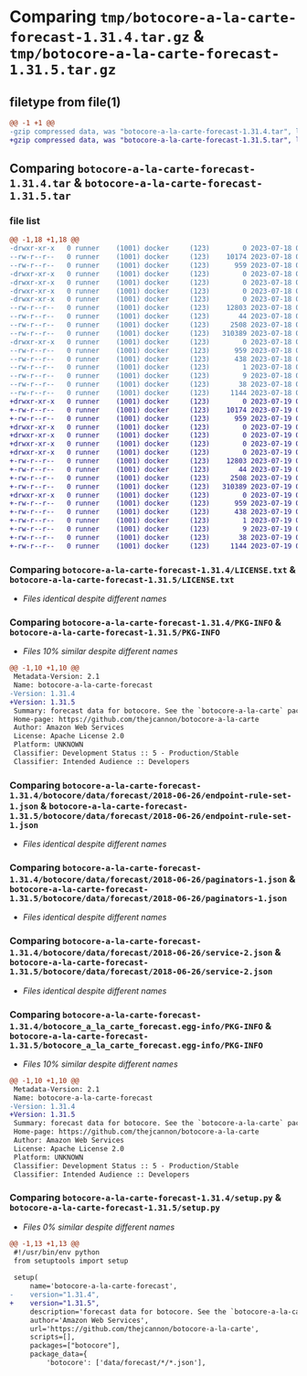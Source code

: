 # Comparing `tmp/botocore-a-la-carte-forecast-1.31.4.tar.gz` & `tmp/botocore-a-la-carte-forecast-1.31.5.tar.gz`

## filetype from file(1)

```diff
@@ -1 +1 @@
-gzip compressed data, was "botocore-a-la-carte-forecast-1.31.4.tar", last modified: Tue Jul 18 01:55:17 2023, max compression
+gzip compressed data, was "botocore-a-la-carte-forecast-1.31.5.tar", last modified: Wed Jul 19 02:43:58 2023, max compression
```

## Comparing `botocore-a-la-carte-forecast-1.31.4.tar` & `botocore-a-la-carte-forecast-1.31.5.tar`

### file list

```diff
@@ -1,18 +1,18 @@
-drwxr-xr-x   0 runner    (1001) docker     (123)        0 2023-07-18 01:55:17.072253 botocore-a-la-carte-forecast-1.31.4/
--rw-r--r--   0 runner    (1001) docker     (123)    10174 2023-07-18 01:55:16.000000 botocore-a-la-carte-forecast-1.31.4/LICENSE.txt
--rw-r--r--   0 runner    (1001) docker     (123)      959 2023-07-18 01:55:17.072253 botocore-a-la-carte-forecast-1.31.4/PKG-INFO
-drwxr-xr-x   0 runner    (1001) docker     (123)        0 2023-07-18 01:55:17.072253 botocore-a-la-carte-forecast-1.31.4/botocore/
-drwxr-xr-x   0 runner    (1001) docker     (123)        0 2023-07-18 01:55:17.072253 botocore-a-la-carte-forecast-1.31.4/botocore/data/
-drwxr-xr-x   0 runner    (1001) docker     (123)        0 2023-07-18 01:55:17.072253 botocore-a-la-carte-forecast-1.31.4/botocore/data/forecast/
-drwxr-xr-x   0 runner    (1001) docker     (123)        0 2023-07-18 01:55:17.072253 botocore-a-la-carte-forecast-1.31.4/botocore/data/forecast/2018-06-26/
--rw-r--r--   0 runner    (1001) docker     (123)    12803 2023-07-18 01:54:50.000000 botocore-a-la-carte-forecast-1.31.4/botocore/data/forecast/2018-06-26/endpoint-rule-set-1.json
--rw-r--r--   0 runner    (1001) docker     (123)       44 2023-07-18 01:54:50.000000 botocore-a-la-carte-forecast-1.31.4/botocore/data/forecast/2018-06-26/examples-1.json
--rw-r--r--   0 runner    (1001) docker     (123)     2508 2023-07-18 01:54:50.000000 botocore-a-la-carte-forecast-1.31.4/botocore/data/forecast/2018-06-26/paginators-1.json
--rw-r--r--   0 runner    (1001) docker     (123)   310389 2023-07-18 01:54:50.000000 botocore-a-la-carte-forecast-1.31.4/botocore/data/forecast/2018-06-26/service-2.json
-drwxr-xr-x   0 runner    (1001) docker     (123)        0 2023-07-18 01:55:17.072253 botocore-a-la-carte-forecast-1.31.4/botocore_a_la_carte_forecast.egg-info/
--rw-r--r--   0 runner    (1001) docker     (123)      959 2023-07-18 01:55:17.000000 botocore-a-la-carte-forecast-1.31.4/botocore_a_la_carte_forecast.egg-info/PKG-INFO
--rw-r--r--   0 runner    (1001) docker     (123)      438 2023-07-18 01:55:17.000000 botocore-a-la-carte-forecast-1.31.4/botocore_a_la_carte_forecast.egg-info/SOURCES.txt
--rw-r--r--   0 runner    (1001) docker     (123)        1 2023-07-18 01:55:17.000000 botocore-a-la-carte-forecast-1.31.4/botocore_a_la_carte_forecast.egg-info/dependency_links.txt
--rw-r--r--   0 runner    (1001) docker     (123)        9 2023-07-18 01:55:17.000000 botocore-a-la-carte-forecast-1.31.4/botocore_a_la_carte_forecast.egg-info/top_level.txt
--rw-r--r--   0 runner    (1001) docker     (123)       38 2023-07-18 01:55:17.072253 botocore-a-la-carte-forecast-1.31.4/setup.cfg
--rw-r--r--   0 runner    (1001) docker     (123)     1144 2023-07-18 01:55:16.000000 botocore-a-la-carte-forecast-1.31.4/setup.py
+drwxr-xr-x   0 runner    (1001) docker     (123)        0 2023-07-19 02:43:58.435532 botocore-a-la-carte-forecast-1.31.5/
+-rw-r--r--   0 runner    (1001) docker     (123)    10174 2023-07-19 02:43:58.000000 botocore-a-la-carte-forecast-1.31.5/LICENSE.txt
+-rw-r--r--   0 runner    (1001) docker     (123)      959 2023-07-19 02:43:58.435532 botocore-a-la-carte-forecast-1.31.5/PKG-INFO
+drwxr-xr-x   0 runner    (1001) docker     (123)        0 2023-07-19 02:43:58.435532 botocore-a-la-carte-forecast-1.31.5/botocore/
+drwxr-xr-x   0 runner    (1001) docker     (123)        0 2023-07-19 02:43:58.435532 botocore-a-la-carte-forecast-1.31.5/botocore/data/
+drwxr-xr-x   0 runner    (1001) docker     (123)        0 2023-07-19 02:43:58.435532 botocore-a-la-carte-forecast-1.31.5/botocore/data/forecast/
+drwxr-xr-x   0 runner    (1001) docker     (123)        0 2023-07-19 02:43:58.435532 botocore-a-la-carte-forecast-1.31.5/botocore/data/forecast/2018-06-26/
+-rw-r--r--   0 runner    (1001) docker     (123)    12803 2023-07-19 02:43:32.000000 botocore-a-la-carte-forecast-1.31.5/botocore/data/forecast/2018-06-26/endpoint-rule-set-1.json
+-rw-r--r--   0 runner    (1001) docker     (123)       44 2023-07-19 02:43:32.000000 botocore-a-la-carte-forecast-1.31.5/botocore/data/forecast/2018-06-26/examples-1.json
+-rw-r--r--   0 runner    (1001) docker     (123)     2508 2023-07-19 02:43:32.000000 botocore-a-la-carte-forecast-1.31.5/botocore/data/forecast/2018-06-26/paginators-1.json
+-rw-r--r--   0 runner    (1001) docker     (123)   310389 2023-07-19 02:43:32.000000 botocore-a-la-carte-forecast-1.31.5/botocore/data/forecast/2018-06-26/service-2.json
+drwxr-xr-x   0 runner    (1001) docker     (123)        0 2023-07-19 02:43:58.435532 botocore-a-la-carte-forecast-1.31.5/botocore_a_la_carte_forecast.egg-info/
+-rw-r--r--   0 runner    (1001) docker     (123)      959 2023-07-19 02:43:58.000000 botocore-a-la-carte-forecast-1.31.5/botocore_a_la_carte_forecast.egg-info/PKG-INFO
+-rw-r--r--   0 runner    (1001) docker     (123)      438 2023-07-19 02:43:58.000000 botocore-a-la-carte-forecast-1.31.5/botocore_a_la_carte_forecast.egg-info/SOURCES.txt
+-rw-r--r--   0 runner    (1001) docker     (123)        1 2023-07-19 02:43:58.000000 botocore-a-la-carte-forecast-1.31.5/botocore_a_la_carte_forecast.egg-info/dependency_links.txt
+-rw-r--r--   0 runner    (1001) docker     (123)        9 2023-07-19 02:43:58.000000 botocore-a-la-carte-forecast-1.31.5/botocore_a_la_carte_forecast.egg-info/top_level.txt
+-rw-r--r--   0 runner    (1001) docker     (123)       38 2023-07-19 02:43:58.435532 botocore-a-la-carte-forecast-1.31.5/setup.cfg
+-rw-r--r--   0 runner    (1001) docker     (123)     1144 2023-07-19 02:43:58.000000 botocore-a-la-carte-forecast-1.31.5/setup.py
```

### Comparing `botocore-a-la-carte-forecast-1.31.4/LICENSE.txt` & `botocore-a-la-carte-forecast-1.31.5/LICENSE.txt`

 * *Files identical despite different names*

### Comparing `botocore-a-la-carte-forecast-1.31.4/PKG-INFO` & `botocore-a-la-carte-forecast-1.31.5/PKG-INFO`

 * *Files 10% similar despite different names*

```diff
@@ -1,10 +1,10 @@
 Metadata-Version: 2.1
 Name: botocore-a-la-carte-forecast
-Version: 1.31.4
+Version: 1.31.5
 Summary: forecast data for botocore. See the `botocore-a-la-carte` package for more info.
 Home-page: https://github.com/thejcannon/botocore-a-la-carte
 Author: Amazon Web Services
 License: Apache License 2.0
 Platform: UNKNOWN
 Classifier: Development Status :: 5 - Production/Stable
 Classifier: Intended Audience :: Developers
```

### Comparing `botocore-a-la-carte-forecast-1.31.4/botocore/data/forecast/2018-06-26/endpoint-rule-set-1.json` & `botocore-a-la-carte-forecast-1.31.5/botocore/data/forecast/2018-06-26/endpoint-rule-set-1.json`

 * *Files identical despite different names*

### Comparing `botocore-a-la-carte-forecast-1.31.4/botocore/data/forecast/2018-06-26/paginators-1.json` & `botocore-a-la-carte-forecast-1.31.5/botocore/data/forecast/2018-06-26/paginators-1.json`

 * *Files identical despite different names*

### Comparing `botocore-a-la-carte-forecast-1.31.4/botocore/data/forecast/2018-06-26/service-2.json` & `botocore-a-la-carte-forecast-1.31.5/botocore/data/forecast/2018-06-26/service-2.json`

 * *Files identical despite different names*

### Comparing `botocore-a-la-carte-forecast-1.31.4/botocore_a_la_carte_forecast.egg-info/PKG-INFO` & `botocore-a-la-carte-forecast-1.31.5/botocore_a_la_carte_forecast.egg-info/PKG-INFO`

 * *Files 10% similar despite different names*

```diff
@@ -1,10 +1,10 @@
 Metadata-Version: 2.1
 Name: botocore-a-la-carte-forecast
-Version: 1.31.4
+Version: 1.31.5
 Summary: forecast data for botocore. See the `botocore-a-la-carte` package for more info.
 Home-page: https://github.com/thejcannon/botocore-a-la-carte
 Author: Amazon Web Services
 License: Apache License 2.0
 Platform: UNKNOWN
 Classifier: Development Status :: 5 - Production/Stable
 Classifier: Intended Audience :: Developers
```

### Comparing `botocore-a-la-carte-forecast-1.31.4/setup.py` & `botocore-a-la-carte-forecast-1.31.5/setup.py`

 * *Files 0% similar despite different names*

```diff
@@ -1,13 +1,13 @@
 #!/usr/bin/env python
 from setuptools import setup
 
 setup(
     name='botocore-a-la-carte-forecast',
-    version="1.31.4",
+    version="1.31.5",
     description='forecast data for botocore. See the `botocore-a-la-carte` package for more info.',
     author='Amazon Web Services',
     url='https://github.com/thejcannon/botocore-a-la-carte',
     scripts=[],
     packages=["botocore"],
     package_data={
         'botocore': ['data/forecast/*/*.json'],
```

